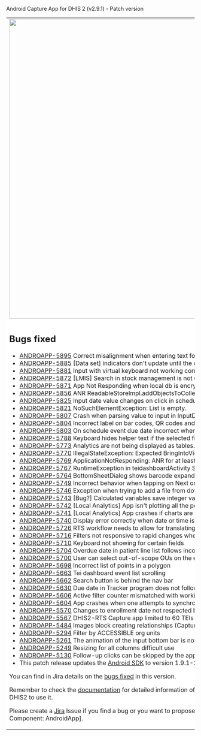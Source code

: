 Android Capture App for DHIS 2 (v2.9.1) - Patch version
<table>
<tr> 
<td> 
<img src="https://s3-eu-west-1.amazonaws.com/content.dhis2.org/dhis2-android/android-chrome-384x384.png" width="800"> 
</td> 
<td>
This is a patch version of the <strong>DHIS2 Android App</strong> It builds upon the last version including bug fixes that couldn't wait to the next version. 
It includes no functional improvements neither changes in the User Interface. It means that yours users can update without experiencing any change in the UI. 
</td>
</tr> 
<tr> 
<td colspan="2" bgcolor="white">

## Bugs fixed
* [ANDROAPP-5895](https://dhis2.atlassian.net/browse/ANDROAPP-5895) Correct misalignment when entering text for inputShell
* [ANDROAPP-5885](https://dhis2.atlassian.net/browse/ANDROAPP-5885) [Data set] indicators don't update until the user moves to a different cell
* [ANDROAPP-5881](https://dhis2.atlassian.net/browse/ANDROAPP-5881) Input with virtual keyboard not working correctly
* [ANDROAPP-5872](https://dhis2.atlassian.net/browse/ANDROAPP-5872) [LMIS] Search in stock management is not updating the list
* [ANDROAPP-5871](https://dhis2.atlassian.net/browse/ANDROAPP-5871) App Not Responding when local db is encrypted
* [ANDROAPP-5856](https://dhis2.atlassian.net/browse/ANDROAPP-5856) ANR ReadableStoreImpl.addObjectsToCollection in DataSetDetailRepositoryImpl
* [ANDROAPP-5825](https://dhis2.atlassian.net/browse/ANDROAPP-5825) Input date value changes on click in schedule new event screen
* [ANDROAPP-5821](https://dhis2.atlassian.net/browse/ANDROAPP-5821) NoSuchElementException: List is empty.
* [ANDROAPP-5807](https://dhis2.atlassian.net/browse/ANDROAPP-5807) Crash when parsing value to input in InputDateTime
* [ANDROAPP-5804](https://dhis2.atlassian.net/browse/ANDROAPP-5804) Incorrect label on bar codes, QR codes and GS1
* [ANDROAPP-5803](https://dhis2.atlassian.net/browse/ANDROAPP-5803) On schedule event due date incorrect when last previous event does not have a report date
* [ANDROAPP-5788](https://dhis2.atlassian.net/browse/ANDROAPP-5788) Keyboard hides helper text if the selected field is near the bottom of the screen
* [ANDROAPP-5773](https://dhis2.atlassian.net/browse/ANDROAPP-5773) Analytics are not being displayed as tables.
* [ANDROAPP-5770](https://dhis2.atlassian.net/browse/ANDROAPP-5770) IllegalStateException: Expected BringIntoViewRequester to not be used before parents are placed.
* [ANDROAPP-5769](https://dhis2.atlassian.net/browse/ANDROAPP-5769) ApplicationNotResponding: ANR for at least 5000 ms.
* [ANDROAPP-5767](https://dhis2.atlassian.net/browse/ANDROAPP-5767) RuntimeException in teidashboardActivity Sentry issue
* [ANDROAPP-5764](https://dhis2.atlassian.net/browse/ANDROAPP-5764) BottomSheetDialog shows barcode expanded with old form 
* [ANDROAPP-5749](https://dhis2.atlassian.net/browse/ANDROAPP-5749) Incorrect behavior when tapping on Next on sections that are too long
* [ANDROAPP-5746](https://dhis2.atlassian.net/browse/ANDROAPP-5746) Exception when trying to add a file from downloads directory
* [ANDROAPP-5743](https://dhis2.atlassian.net/browse/ANDROAPP-5743) [Bug?] Calculated variables save integer values with ".0"
* [ANDROAPP-5742](https://dhis2.atlassian.net/browse/ANDROAPP-5742) [Local Analytics] App isn't plotting all the points (per event), only the first one.
* [ANDROAPP-5741](https://dhis2.atlassian.net/browse/ANDROAPP-5741) [Local Analytics] App crashes if charts are empty
* [ANDROAPP-5740](https://dhis2.atlassian.net/browse/ANDROAPP-5740) Display error correctly when date or time is incomplete
* [ANDROAPP-5726](https://dhis2.atlassian.net/browse/ANDROAPP-5726) RTS workflow needs to allow for translating the 3 transaction types
* [ANDROAPP-5716](https://dhis2.atlassian.net/browse/ANDROAPP-5716) Filters not responsive to rapid changes when there are many programs
* [ANDROAPP-5710](https://dhis2.atlassian.net/browse/ANDROAPP-5710) Keyboard not showing for certain fields
* [ANDROAPP-5704](https://dhis2.atlassian.net/browse/ANDROAPP-5704) Overdue date in patient line list follows inconsistent format
* [ANDROAPP-5700](https://dhis2.atlassian.net/browse/ANDROAPP-5700) User can select out-of-scope OUs on the enrollment form
* [ANDROAPP-5698](https://dhis2.atlassian.net/browse/ANDROAPP-5698) Incorrect list of points in a polygon
* [ANDROAPP-5663](https://dhis2.atlassian.net/browse/ANDROAPP-5663) Tei dashboard event list scrolling
* [ANDROAPP-5662](https://dhis2.atlassian.net/browse/ANDROAPP-5662) Search button is behind the nav bar
* [ANDROAPP-5630](https://dhis2.atlassian.net/browse/ANDROAPP-5630) Due date in Tracker program does not follow standard interval days
* [ANDROAPP-5606](https://dhis2.atlassian.net/browse/ANDROAPP-5606) Active filter counter mismatched with workinglist's filters
* [ANDROAPP-5604](https://dhis2.atlassian.net/browse/ANDROAPP-5604) App crashes when one attempts to synchronise TEI and events imported via QR code
* [ANDROAPP-5570](https://dhis2.atlassian.net/browse/ANDROAPP-5570) Changes to enrollment date not respected by program rules
* [ANDROAPP-5567](https://dhis2.atlassian.net/browse/ANDROAPP-5567) DHIS2-RTS Capture app limited to 60 TEIs
* [ANDROAPP-5484](https://dhis2.atlassian.net/browse/ANDROAPP-5484) Images block creating relationships (Capture Android)
* [ANDROAPP-5294](https://dhis2.atlassian.net/browse/ANDROAPP-5294) Filter by ACCESSIBLE org units
* [ANDROAPP-5261](https://dhis2.atlassian.net/browse/ANDROAPP-5261) The animation of the input bottom bar is not smooth.
* [ANDROAPP-5249](https://dhis2.atlassian.net/browse/ANDROAPP-5249) Resizing for all columns difficult use
* [ANDROAPP-5130](https://dhis2.atlassian.net/browse/ANDROAPP-5130) Follow-up clicks can be skipped by the app when entering data into tables.
* This patch release updates the [Android SDK](https://github.com/dhis2/dhis2-android-sdk) to version 1.9.1-20240109.100903-15.
    
You can find in Jira details on the [bugs fixed](https://dhis2.atlassian.net/issues/?filter=10554) in this version.

Remember to check the [documentation](https://www.dhis2.org/android-documentation) for detailed 
information of the features included in the App and how to configure DHIS2 to use it. 

Please create a [Jira](https://dhis2.atlassian.net) Issue if you find a bug or
you want to propose a new functionality. [Project: Android App for DHIS2 | Component: 
AndroidApp].
</td>
</tr>
</table>